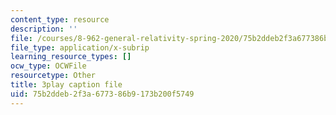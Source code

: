 ```yaml
---
content_type: resource
description: ''
file: /courses/8-962-general-relativity-spring-2020/75b2ddeb2f3a677386b9173b200f5749_OIjLUzS6SQA.srt
file_type: application/x-subrip
learning_resource_types: []
ocw_type: OCWFile
resourcetype: Other
title: 3play caption file
uid: 75b2ddeb-2f3a-6773-86b9-173b200f5749
---
```

